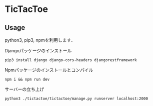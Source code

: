 # TicTacToe
## Usage
python3, pip3, npmを利用します．

Djangoパッケージのインストール
```
pip3 install django django-cors-headers djangorestframework
```

Npmパッケージのインストールとコンパイル
```
npm i && npm run dev
```

サーバーの立ち上げ
```
python3 ./tictactoe/tictactoe/manage.py runserver localhost:2000
```